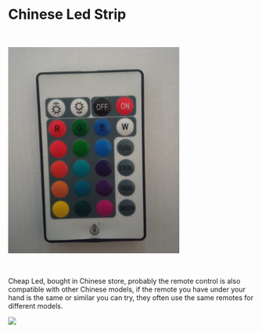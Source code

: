 <h1>Chinese Led Strip</h1>

</BR>

<p>
  <img src="https://github.com/JonnyBanana/Bananas_Flipper/blob/main/infrared/IMG/ledstrip1.jpg" width="350">
</p>

</BR>

Cheap Led, bought in Chinese store, probably the remote control is also compatible with other Chinese models, if the remote you have under your hand is the same or similar you can try, they often use the same remotes for different models.

<p>
  <img src="[https://github.com/JonnyBanana/Bananas_Flipper/blob/main/infrared/IMG/ledstrip1.jpg](https://raw.githubusercontent.com/JonnyBanana/Bananas_Flipper/main/infrared/IMG/ledstrip2.jpg)" width="350">
</p>

</BR>
